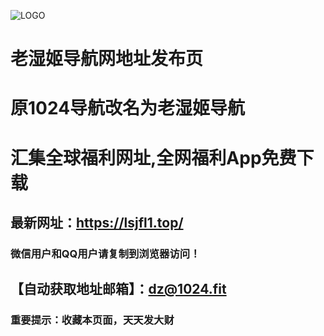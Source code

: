 ![LOGO](https://lsjfl.top/zb_users/upload/2019/09/201909251569421749543190.png)


# 老湿姬导航网地址发布页
# 原1024导航改名为老湿姬导航
# 汇集全球福利网址,全网福利App免费下载


## 最新网址：https://lsjfl1.top/
### 微信用户和QQ用户请复制到浏览器访问！
## 【自动获取地址邮箱】：dz@1024.fit


### 重要提示：收藏本页面，天天发大财

